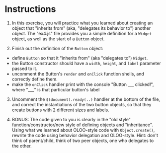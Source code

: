 # Instructions

1. In this exercise, you will practice what you learned about creating an object that "inherits from" (aka, "delegates its behavior to") another object. The "ex4.js" file provides you a simple definition for a `Widget` object, as well as the start of a `Button` object.

2. Finish out the definition of the `Button` object:
  - define `Button` so that it "inherits from" (aka "delegates to") `Widget`.
  - the Button constructor should have a `width`, `height`, and `label` parameter passed to it.
  - uncomment the Button's `render` and `onClick` function shells, and correctly define them.
  - make the `onClick` handler print with the console "Button ___ clicked!", where "___" is that particular button's label

3. Uncomment the `$(document).ready(..)` handler at the bottom of the file, and correct the instantiations of the two button objects, so that they create buttons with 2 different sizes and labels.

4. BONUS: The code given to you is clearly in the "old style" function/constructor/new style of defining objects and "inheritance". Using what we learned about OLOO-style code with `Object.create()`, rewrite the code using behavior delegation and OLOO-style. Hint: don't think of parent/child, think of two peer objects, one who delegates to the other.
